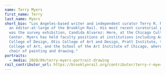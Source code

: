 ```yaml
---
name: Terry Myers
first_name: Terry
last_name: Myers
short_bio: "Los Angeles-based writer and independent curator Terry R. Myers is
  an editor-at-large of the Brooklyn Rail. His most recent curatorial project
  was the survey exhibition, Candida Alvarez: Here, at the Chicago Cultural
  Center. Myers has held faculty positions at institutions including Art Center
  College of Design, Otis College of Art and Design, Pratt Institute, the Royal
  College of Art, and the School of the Art Institute of Chicago, where he was
  chair of painting and drawing."
portraits:
  - media: 2020/09/terry-myers-portrait-drawing
rail_contributor_url: https://brooklynrail.org/contributor/terry-r-myers
---
```

